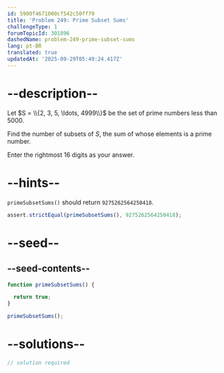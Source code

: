 ```yaml
---
id: 5900f4671000cf542c50ff79
title: 'Problem 249: Prime Subset Sums'
challengeType: 1
forumTopicId: 301896
dashedName: problem-249-prime-subset-sums
lang: pt-BR
translated: true
updatedAt: '2025-09-29T05:49:24.417Z'
---
```


# --description--

Let $S = \\{2, 3, 5, \ldots, 4999\\}$ be the set of prime numbers less than 5000.

Find the number of subsets of $S$, the sum of whose elements is a prime number.

Enter the rightmost 16 digits as your answer.

# --hints--

`primeSubsetSums()` should return `9275262564250418`.

```js
assert.strictEqual(primeSubsetSums(), 9275262564250418);
```

# --seed--

## --seed-contents--

```js
function primeSubsetSums() {

  return true;
}

primeSubsetSums();
```

# --solutions--

```js
// solution required
```
